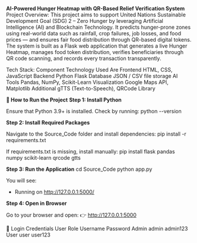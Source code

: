 **AI-Powered Hunger Heatmap with QR-Based Relief Verification System**
Project Overview:
  This project aims to support United Nations Sustainable Development Goal (SDG) 2 – Zero Hunger by leveraging Artificial Intelligence (AI) and Blockchain Technology.
It predicts hunger-prone zones using real-world data such as rainfall, crop failures, job losses, and food prices — and ensures fair food distribution through QR-based digital tokens.
The system is built as a Flask web application that generates a live Hunger Heatmap, manages food token distribution, verifies beneficiaries through QR code scanning, and records every transaction transparently.

Tech Stack:
Component	Technology Used Are
Frontend	HTML, CSS, JavaScript
Backend	Python Flask
Database	JSON / CSV file storage
AI Tools	Pandas, NumPy, Scikit-Learn
Visualization	Google Maps API, Matplotlib
Additional	gTTS (Text-to-Speech), QRCode Library

**🚀 How to Run the Project**
**Step 1: Install Python**

Ensure that Python 3.9+ is installed.
Check by running:
python --version

**Step 2: Install Required Packages**

Navigate to the Source_Code folder and install dependencies:
pip install -r requirements.txt

If requirements.txt is missing, install manually:
pip install flask pandas numpy scikit-learn qrcode gtts

**Step 3: Run the Application**
cd Source_Code
python app.py

You will see:
 * Running on http://127.0.0.1:5000/

**Step 4: Open in Browser**

Go to your browser and open:
👉 http://127.0.0.1:5000

🔑 Login Credentials
User Role	    Username	    Password
Admin	        admin	        admin123
User	        user	        user123
